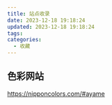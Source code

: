 ```yaml
---
title: 站点收录
date: 2023-12-18 19:18:24
updated: 2023-12-18 19:18:24
tags: 
categories:
  - 收藏
---
```

## 色彩网站
https://nipponcolors.com/#ayame